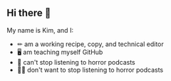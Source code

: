 ## Hi there 👋
My name is Kim, and I:
* ✏ am a working recipe, copy, and technical editor
* 🖥 am teaching myself GitHub
* 🤫 can't stop listening to horror podcasts
* 😶‍🌫️ don't want to stop listening to horror podcasts
